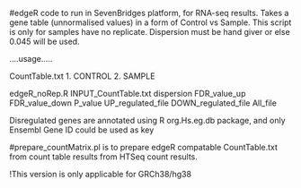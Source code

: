 #edgeR code to run in SevenBridges platform, for RNA-seq results. Takes a gene table (unnormalised values) in a form of  Control vs Sample. This script is only for samples have no replicate. Dispersion must be hand giver or else 0.045 will be used. 


....usage.....

CountTable.txt  1. CONTROL 2. SAMPLE  

edgeR_noRep.R INPUT_CountTable.txt  dispersion  FDR_value_up FDR_value_down  P_value  UP_regulated_file DOWN_regulated_file   All_file

Disregulated genes are annotated using R org.Hs.eg.db package, and only Ensembl Gene ID could be used as key 

#prepare_countMatrix.pl is to prepare edgeR compatable CountTable.txt from count table results from HTSeq count results.


!This version is only applicable for GRCh38/hg38
